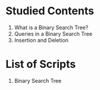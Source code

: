 # Studied Contents

1. What is a Binary Search Tree?
2. Queries in a Binary Search Tree
3. Insertion and Deletion

# List of Scripts

1. Binary Search Tree
